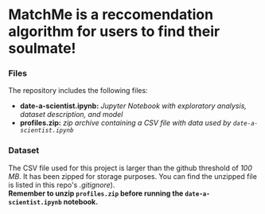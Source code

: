 # MatchMe is a reccomendation algorithm for users to find their soulmate!

### Files

The repository includes the following files:
- **date-a-scientist.ipynb:** *Jupyter Notebook with exploratory analysis, dataset description, and model*
- **profiles.zip:** *zip archive containing a CSV file with data used by `date-a-scientist.ipynb`*

### Dataset

The CSV file used for this project is larger than the github threshold of *100 MB*. It has been zipped for storage purposes. You can find the  unzipped file is listed in this repo's *.gitignore*).\
**Remember to unzip `profiles.zip` before running the `date-a-scientist.ipynb` notebook.**


